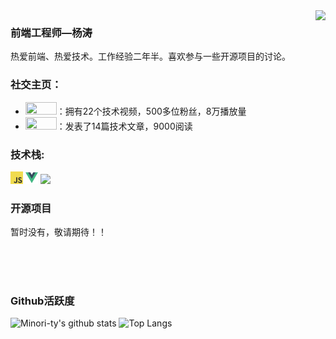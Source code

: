 <img align="right" src="https://count.getloli.com/get/@:Minori-ty?theme=rule34">

### 前端工程师—杨涛

热爱前端、热爱技术。工作经验二年半。喜欢参与一些开源项目的讨论。

### **社交主页：**

- <a href="https://space.bilibili.com/560080179?spm_id_from=333.1007.0.0"><code><img src="http://n.sinaimg.cn/sinakd2020519s/88/w600h288/20200519/0492-itvqcca2822585.png" height="20" width="50"/></code></a>：拥有22个技术视频，500多位粉丝，8万播放量
- <a href="https://blog.csdn.net/qq_48652579?spm=1000.2115.3001.5343"><code><img height="20" width="50" src="https://gimg2.baidu.com/image_search/src=http%3A%2F%2Fimg.25pp.com%2Fuploadfile%2Fsoft%2Fimages%2F2015%2F0516%2F20150516082551569.jpg&refer=http%3A%2F%2Fimg.25pp.com&app=2002&size=f9999,10000&q=a80&n=0&g=0n&fmt=jpeg?sec=1633840111&t=4605dba67313df10cfca7a84c01a3f4f"></code></a>：发表了14篇技术文章，9000阅读

### **技术栈:**

<code><img height="20" src="https://raw.githubusercontent.com/github/explore/80688e429a7d4ef2fca1e82350fe8e3517d3494d/topics/javascript/javascript.png"></code>
<code><img height="20" src="https://raw.githubusercontent.com/github/explore/80688e429a7d4ef2fca1e82350fe8e3517d3494d/topics/vue/vue.png"></code>
<code><img height="20" src="https://img1.3s78.com/codercto/1349a1aa21c711161fc11743318fec19"></code>


### 开源项目
<p>暂时没有，敬请期待！！</p>
<br><br><br>


### Github活跃度
![Minori-ty's github stats](https://github-readme-stats.vercel.app/api?username=yangtao5201314&show_icons=true&theme=vue)
![Top Langs](https://github-readme-stats.vercel.app/api/top-langs/?username=Minori-ty)

